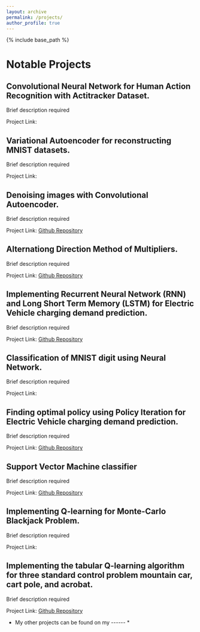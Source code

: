 ```yaml
---
layout: archive
permalink: /projects/
author_profile: true
---
```


{% include base_path %}


Notable Projects
======

Convolutional Neural Network for Human Action Recognition with Actitracker Dataset.
------
Brief description required

Project Link: 

Variational Autoencoder for reconstructing MNIST datasets.
------
Brief description required

Project Link:

Denoising images with Convolutional Autoencoder.
------
Brief description required

Project Link: [Github Repository](https://github.com/ZahinAbrar/Denoising-images-with-Convolutional-Autoencoder.)

Alternationg Direction Method of Multipliers.
------
Brief description required

Project Link: [Github Repository](https://github.com/ZahinAbrar/Alternating-Direction-Method-Of-Multipliers)



Implementing Recurrent Neural Network (RNN) and Long Short Term Memory (LSTM) for Electric Vehicle charging demand prediction.
------
Brief description required

Project Link:  [Github Repository](https://github.com/ZahinAbrar/RNN-and-LSTM-for-Electric-Vehicle-Charging-Demand-Prediction)

Classification of MNIST digit using Neural Network.
------
Brief description required

Project Link: 

Finding optimal policy using Policy Iteration for Electric Vehicle charging demand prediction.
------
Brief description required

Project Link: [Github Repository](https://github.com/ZahinAbrar/Policy-Iteration-for-Electric-Vehicle-charging-demand-prediction.)

Support Vector Machine classifier
------
Brief description required

Project Link: [Github Repository](https://github.com/ZahinAbrar/SVM-Classifier-with-Newtonian-Gradient-Descent-)

Implementing Q-learning for Monte-Carlo Blackjack Problem.
------
Brief description required

Project Link: 

Implementing the tabular Q-learning algorithm for three standard control problem mountain car, cart pole, and acrobat.
------
Brief description required

Project Link: [Github Repository](https://github.com/ZahinAbrar/Implementing-the-tabular-Q-learning-algorithm-for-three-standard-control-problem-mountain-car-cart-)


* My other projects can be found on my 
------ *

